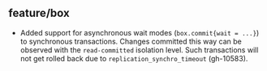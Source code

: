 ## feature/box

* Added support for asynchronous wait modes (`box.commit{wait = ...}`) to
  synchronous transactions. Changes committed this way can be observed with the
  `read-committed` isolation level. Such transactions will not get
  rolled back due to `replication_synchro_timeout` (gh-10583).
